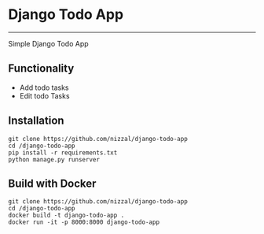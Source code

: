 # Django Todo App

---

Simple Django Todo App

## Functionality

-   Add todo tasks
-   Edit todo Tasks

## Installation

```
git clone https://github.com/nizzal/django-todo-app
cd /django-todo-app
pip install -r requirements.txt
python manage.py runserver
```

## Build with Docker

```
git clone https://github.com/nizzal/django-todo-app
cd /django-todo-app
docker build -t django-todo-app .
docker run -it -p 8000:8000 django-todo-app
```
